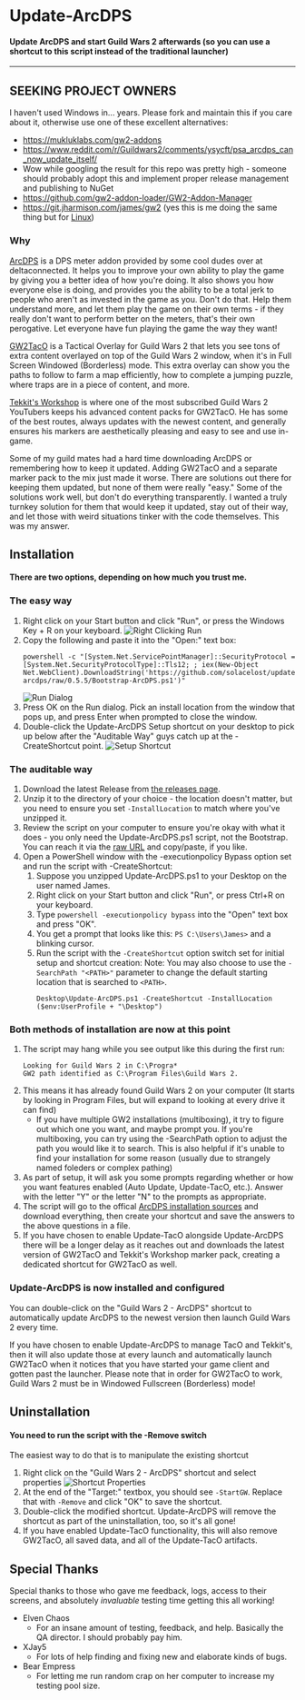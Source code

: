 # Update-ArcDPS

#### Update ArcDPS and start Guild Wars 2 afterwards (so you can use a shortcut to this script instead of the traditional launcher)
---

## SEEKING PROJECT OWNERS

I haven't used Windows in... years. Please fork and maintain this if you care about it, otherwise use one of these excellent alternatives:

- https://mukluklabs.com/gw2-addons
- https://www.reddit.com/r/Guildwars2/comments/ysycft/psa_arcdps_can_now_update_itself/
- Wow while googling the result for this repo was pretty high - someone should probably adopt this and implement proper release management and publishing to NuGet
- https://github.com/gw2-addon-loader/GW2-Addon-Manager
- https://git.jharmison.com/james/gw2 (yes this is me doing the same thing but for [Linux](https://getfedora.org))

### Why

[ArcDPS](https://www.deltaconnected.com/arcdps/) is a DPS meter addon provided by some cool dudes over at deltaconnected. It helps you to improve your own ability to play the game by giving you a better idea of how you're doing. It also shows you how everyone else is doing, and provides you the ability to be a total jerk to people who aren't as invested in the game as you. Don't do that. Help them understand more, and let them play the game on their own terms - if they really don't want to perform better on the meters, that's their own perogative. Let everyone have fun playing the game the way they want!

[GW2TacO](http://www.gw2taco.com/) is a Tactical Overlay for Guild Wars 2 that lets you see tons of extra content overlayed on top of the Guild Wars 2 window, when it's in Full Screen Windowed (Borderless) mode. This extra overlay can show you the paths to follow to farm a map efficiently, how to complete a jumping puzzle, where traps are in a piece of content, and more.

[Tekkit's Workshop](http://www.tekkitsworkshop.net/) is where one of the most subscribed Guild Wars 2 YouTubers keeps his advanced content packs for GW2TacO. He has some of the best routes, always updates with the newest content, and generally ensures his markers are aesthetically pleasing and easy to see and use in-game.

Some of my guild mates had a hard time downloading ArcDPS or remembering how to keep it updated. Adding GW2TacO and a separate marker pack to the mix just made it worse. There are solutions out there for keeping them updated, but none of them were really "easy." Some of the solutions work well, but don't do everything transparently. I wanted a truly turnkey solution for them that would keep it updated, stay out of their way, and let those with weird situations tinker with the code themselves. This was my answer.

## Installation

#### There are two options, depending on how much you trust me.

### The easy way

1. Right click on your Start button and click "Run", or press the Windows Key + R on your keyboard.
    ![Right Clicking Run](./docs_run.png)
2. Copy the following and paste it into the "Open:" text box:
    ```
    powershell -c "[System.Net.ServicePointManager]::SecurityProtocol = [System.Net.SecurityProtocolType]::Tls12; ; iex(New-Object Net.WebClient).DownloadString('https://github.com/solacelost/update-arcdps/raw/0.5.5/Bootstrap-ArcDPS.ps1')"
    ```
    ![Run Dialog](./docs_run2.png)
3. Press OK on the Run dialog. Pick an install location from the window that pops up, and press Enter when prompted to close the window.
4. Double-click the Update-ArcDPS Setup shortcut on your desktop to pick up below after the "Auditable Way" guys catch up at the -CreateShortcut point.
    ![Setup Shortcut](./docs_setup_shortcut.png)

### The auditable way

1. Download the latest Release from [the releases page](https://github.com/solacelost/update-arcdps/releases).
1. Unzip it to the directory of your choice - the location doesn't matter, but you need to ensure you set `-InstallLocation` to match where you've unzipped it.
1. Review the script on your computer to ensure you're okay with what it does - you only need the Update-ArcDPS.ps1 script, not the Bootstrap. You can reach it via the [raw URL](https://raw.githubusercontent.com/solacelost/update-arcdps/0.5.5/Update-ArcDPS.ps1) and copy/paste, if you like.
1. Open a PowerShell window with the -executionpolicy Bypass option set and run the script with -CreateShortcut:
    1. Suppose you unzipped Update-ArcDPS.ps1 to your Desktop on the user named James.
    1. Right click on your Start button and click "Run", or press Ctrl+R on your keyboard.
    1. Type `powershell -executionpolicy bypass` into the "Open" text box and press "OK".
    1. You get a prompt that looks like this: `PS C:\Users\James>` and a blinking cursor.
    1. Run the script with the `-CreateShortcut` option switch set for initial setup and shortcut creation:
        Note: You may also choose to use the `-SearchPath "<PATH>"` parameter to change the default starting location that is searched to `<PATH>`.
        ```
        Desktop\Update-ArcDPS.ps1 -CreateShortcut -InstallLocation ($env:UserProfile + "\Desktop")
        ````

### Both methods of installation are now at this point

1. The script may hang while you see output like this during the first run:
    ```
    Looking for Guild Wars 2 in C:\Progra*
    GW2 path identified as C:\Program Files\Guild Wars 2.
    ```
1. This means it has already found Guild Wars 2 on your computer (It starts by looking in Program Files, but will expand to looking at every drive it can find)
    - If you have multiple GW2 installations (multiboxing), it try to figure out which one you want, and maybe prompt you. If you're multiboxing, you can try using the -SearchPath option to adjust the path you would like it to search. This is also helpful if it's unable to find your installation for some reason (usually due to strangely named foleders or complex pathing)
1. As part of setup, it will ask you some prompts regarding whether or how you want features enabled (Auto Update, Update-TacO, etc.). Answer with the letter "Y" or the letter "N" to the prompts as appropriate.
1. The script will go to the offical [ArcDPS installation sources](https://www.deltaconnected.com/arcdps/x64) and download everything, then create your shortcut and save the answers to the above questions in a file.
1. If you have chosen to enable Update-TacO alongside Update-ArcDPS there will be a longer delay as it reaches out and downloads the latest version of GW2TacO and Tekkit's Workshop marker pack, creating a dedicated shortcut for GW2TacO as well.

### Update-ArcDPS is now installed and configured

You can double-click on the "Guild Wars 2 - ArcDPS" shortcut to automatically update ArcDPS to the newest version then launch Guild Wars 2 every time.

If you have chosen to enable Update-ArcDPS to manage TacO and Tekkit's, then it will also update those at every launch and automatically launch GW2TacO when it notices that you have started your game client and gotten past the launcher. Please note that in order for GW2TacO to work, Guild Wars 2 must be in Windowed Fullscreen (Borderless) mode!

## Uninstallation

#### You need to run the script with the -Remove switch

The easiest way to do that is to manipulate the existing shortcut
1. Right click on the "Guild Wars 2 - ArcDPS" shortcut and select properties
    ![Shortcut Properties](./docs_shortcut.png)
1. At the end of the "Target:" textbox, you should see `-StartGW`. Replace that with `-Remove` and click "OK" to save the shortcut.
1. Double-click the modified shortcut. Update-ArcDPS will remove the shortcut as part of the uninstallation, too, so it's all gone!
1. If you have enabled Update-TacO functionality, this will also remove GW2TacO, all saved data, and all of the Update-TacO artifacts.

## Special Thanks

Special thanks to those who gave me feedback, logs, access to their screens, and absolutely _invaluable_ testing time getting this all working!

- Elven Chaos
  - For an insane amount of testing, feedback, and help. Basically the QA director. I should probably pay him.
- XJay5
  - For lots of help finding and fixing new and elaborate kinds of bugs.
- Bear Empress
  - For letting me run random crap on her computer to increase my testing pool size.
